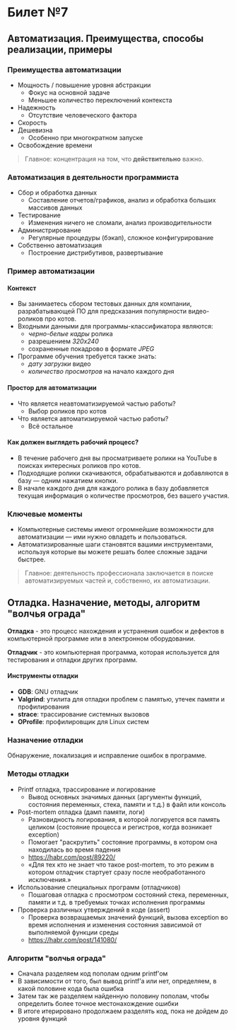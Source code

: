 # Билет №7
## Автоматизация. Преимущества, способы реализации, примеры
### Преимущества автоматизации
* Мощность / повышение уровня абстракции
    * Фокус на основной задаче
    * Меньшее количество переключений контекста
* Надежность
    * Отсутствие человеческого фактора
* Скорость
* Дешевизна
    * Особенно при многократном запуске
* Освобождение времени

> Главное: концентрация на том, что __действительно__ важно.

### Автоматизация в деятельности программиста
* Сбор и обработка данных
    * Составление отчетов/графиков, анализ и обработка больших массивов данных
* Тестирование
    * Изменения ничего не сломали, анализ производительности
* Администрирование
    * Регулярные процедуры (бэкап), сложное конфигурирование
* Собственно автоматизация
    * Построение дистрибутивов, развертывание

### Пример автоматизации

#### Контекст
* Вы занимаетесь сбором тестовых данных для компании,\
    разрабатывающей ПО для предсказания популярности видео-роликов про котов.
* Входными данными для программы-классификатора являются:
    * _черно-белые кадры_ ролика
    * разрешением _320х240_
    * сохраненные покадрово в формате _JPEG_
* Программе обучения требуется также знать:
    * _дату загрузки_ видео
    * _количество просмотров_ на начало каждого дня

#### Простор для автоматизации
* Что является неавтоматизируемой частью работы?
    * Выбор роликов про котов
* Что является автоматизируемой частью работы?
    * Всё остальное

#### Как должен выглядеть рабочий процесс?
* В течение рабочего дня вы просматриваете ролики на YouTube в поисках
    интересных роликов про котов.
* Подходящие ролики скачиваются, обрабатываются и добавляются в базу — одним
    нажатием кнопки.
* В начале каждого дня для каждого ролика в базу добавляется текущая
    информация о количестве просмотров, без вашего участия.

### Ключевые моменты
* Компьютерные системы имеют огромнейшие возможности для автоматизации — ими нужно овладеть и пользоваться.
* Автоматизированные шаги становятся вашими инструментами, используя которые вы можете решать более сложные задачи быстрее.

> Главное: деятельность профессионала заключается в поиске автоматизируемых
> частей и, собственно, их автоматизации.


## Отладка. Назначение, методы, алгоритм "волчья ограда"
**Отладка** - это процесс нахождения и устранения ошибок и дефектов в
    компьютерной программе или в электронном оборудовании.

**Отладчик** - это компьютерная программа, которая используется для
    тестирования и отладки других программ.

#### Инструменты отладки
* **GDB**: GNU отладчик
* **Valgrind**: утилита для отладки проблем с памятью, утечек памяти и
    профилирования
* **strace**: трассирование системных вызовов
* **OProfile**: профилировщик для Linux систем

### Назначение отладки
Обнаружение, локализация и исправление ошибок в программе.

### Методы отладки
* Printf отладка, трассирование и логирование
    * Вывод основных значимых данных (аргументы функций, состояния переменных, стека, памяти и т.д.) в файл или консоль
* Post-mortem отладка (дамп памяти, логи) 
    * Разновидность логирования, в которой логируется вся память целиком (состояние процесса и регистров, когда возникает exception)
    * Помогает "раскрутить" состояние программы, в котором она находилась во время падения 
    * https://habr.com/post/89220/
    * «Для тех кто не знает что такое post-mortem, то это режим в котором отладчик стартует сразу после необработанного исключения.»
* Использование специальных программ (отладчиков)
    * Пошаговая отладка с просмотром состояний стека, переменных, памяти и т.д. в требуемых точках исполнения программы
* Проверка различных утверждений в коде (assert)
    * Проверка возвращаемых значений функций, вызова exception во время исполнения и изменения состояния зависимой от выполняемой функции среды
    * https://habr.com/post/141080/

### Алгоритм "волчья ограда"
* Сначала разделяем код пополам одним printf’ом
* В зависимости от того, был вывод printf’а или нет, определяем, в какой половине кода была ошибка
* Затем так же разделяем найденную половину пополам, чтобы определить более точное местонахождение ошибки
* В итоге итерировано продолжаем разделять код, пока не дойдем до уровня функций
